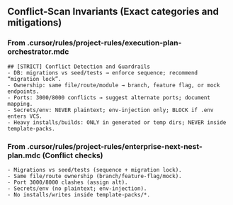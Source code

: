 ## Conflict-Scan Invariants (Exact categories and mitigations)

### From .cursor/rules/project-rules/execution-plan-orchestrator.mdc
```
## [STRICT] Conflict Detection and Guardrails
- DB: migrations vs seed/tests → enforce sequence; recommend “migration lock”.
- Ownership: same file/route/module → branch, feature flag, or mock endpoints.
- Ports: 3000/8000 conflicts → suggest alternate ports; document mapping.
- Secrets/env: NEVER plaintext; env-injection only; BLOCK if .env enters VCS.
- Heavy installs/builds: ONLY in generated or temp dirs; NEVER inside template-packs.
```

### From .cursor/rules/project-rules/enterprise-next-nest-plan.mdc (Conflict checks)
```
- Migrations vs seed/tests (sequence + migration lock).
- Same file/route ownership (branch/feature-flag/mock).
- Port 3000/8000 clashes (assign alt).
- Secrets/env (no plaintext; env-injection).
- No installs/writes inside template-packs/*.
```

